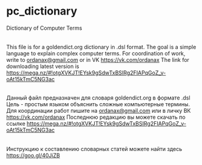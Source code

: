 # pc_dictionary
Dictionary of Computer Terms

######
This file is for a goldendict.org dictionary in .dsl format.
The goal is a simple language to explain complex computer terms.
For coordination of work, write to ordanax@gmail.com or in VK https://vk.com/ordanax
The link for downloading latest version is https://mega.nz/#!otgXVKJT!EYsk9gSdwTxBSIRg2FIAPqGoZ_v-oAt15kTmC5NG3ac

######
Данный файл предназначен для словаря goldendict.org в формате .dsl
Цель - простым языком объяснить сложные компьютерные термины.
Для координации работ пишите на ordanax@gmail.com или в личку ВК https://vk.com/ordanax
Последнюю редакцию вы можете скачать по ссылке https://mega.nz/#!otgXVKJT!EYsk9gSdwTxBSIRg2FIAPqGoZ_v-oAt15kTmC5NG3ac

######
Инструкцию к составлению словарных статей можете найти здесь https://goo.gl/40JiZB 
